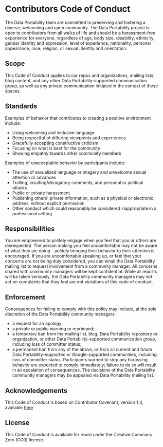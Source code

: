 # Contributors Code of Conduct
The Data Portability team are committed to preserving and fostering a diverse, welcoming and open
community. The Data Portability project is open to contributors from all  walks of life and should be a
harassment-free experience for everyone, regardless of age, body size, disability, ethnicity, gender
identity and expression, level of experience, nationality, personal appearance, race, religion, or
sexual identity and orientation.

## Scope
This Code of Conduct applies to our repos and organizations, mailing lists, blog content, and any
other Data Portability-supported communication group, as well as any private communication initiated in the
context of these spaces.

## Standards
Examples of behavior that contributes to creating a positive environment include:
* Using welcoming and inclusive language
* Being respectful of differing viewpoints and experiences
* Gracefully accepting constructive criticism
* Focusing on what is best for the community
* Showing empathy towards other community members

Examples of unacceptable behavior by participants include:
* The use of sexualized language or imagery and unwelcome sexual attention or advances
* Trolling, insulting/derogatory comments, and personal or political attacks
* Public or private harassment
* Publishing others' private information, such as a physical or electronic address, without explicit
permission
* Other conduct which could reasonably be considered inappropriate in a professional setting

## Responsibilities
You are empowered to politely engage when you feel that you or others are disrespected. The person
making you feel uncomfortable may not be aware of what they are doing - politely bringing their
behavior to their attention is encouraged.
If you are uncomfortable speaking up, or feel that your concerns are not being duly considered, you
can email the Data Portability mailing list to request involvement from a community manager. All concerns shared
with community managers will be kept confidential. While all reports will be taken seriously, the
Data Portability community managers may not act on complaints that they feel are not violations of this code
of conduct.

## Enforcement
Consequences for failing to comply with this policy may include, at the sole discretion of the
Data Portability community managers:
* a request for an apology;
* a private or public warning or reprimand;
* a temporary ban from the mailing list, blog, Data Portability repository or organization, or other
Data Portability-supported communication group, including loss of committer status;
* a permanent ban from any of the above, or from all current and future Data Portability-supported or
Google-supported communities, including loss of committer status.
Participants warned to stop any harassing behavior are expected to comply immediately; failure to do
so will result in an escalation of consequences.
The decisions of the Data Portability community managers may be appealed via Data Portability mailing list.

## Acknowledgements
This Code of Conduct is based on Contributor Covenant, version 1.4,
available [here](http://contributor-covenant.org/version/1/4)

## License
This Code of Conduct is available for reuse under the Creative Commons Zero (CC0) license.
